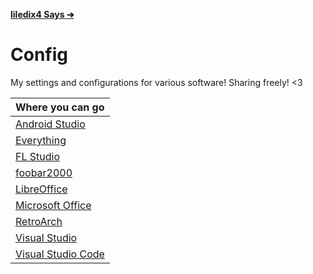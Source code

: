 **[liledix4 Says ➔](../README.md)**

# Config

My settings and configurations for various software! Sharing freely! &lt;3

| Where you can go                                          |
| :-------------------------------------------------------- |
| [Android Studio](Android%20Studio/README.md)              |
| [Everything](Everything/README.md)                        |
| [FL Studio](FL%20Studio/README.md)                        |
| [foobar2000](foobar2000/README.md)                        |
| [LibreOffice](LibreOffice/README.md)                      |
| [Microsoft Office](Microsoft%20Office/README.md)          |
| [RetroArch](RetroArch/README.md)                          |
| [Visual Studio](Visual%20Studio/README.md)                |
| [Visual Studio Code](Visual%20Studio%20Code/README.md)    |
